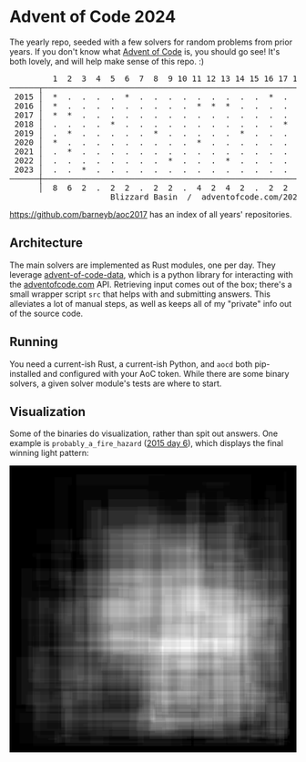 # Advent of Code 2024

The yearly repo, seeded with a few solvers for random problems from prior years.
If you don't know what [Advent of Code](https://adventofcode.com) is, you should
go see! It's both lovely, and will help make sense of this repo. :)

<pre id="current-status">
         1  2  3  4  5  6  7  8  9 10 11 12 13 14 15 16 17 18 19 20 21 22 23 24 25 │   #
──────┬────────────────────────────────────────────────────────────────────────────┼─────
 2015 │  *  .  .  .  .  *  .  .  .  .  .  .  .  .  .  *  .  .  .  .  .  .  .  .  . │   6
 2016 │  *  .  .  .  .  .  .  .  .  .  *  *  *  .  .  .  .  .  *  .  .  .  .  .  . │  10
 2017 │  *  *  .  .  .  .  .  .  .  .  .  .  .  .  .  .  .  .  .  .  .  .  *  .  . │   6
 2018 │  .  .  .  .  *  .  .  .  .  .  .  .  .  .  .  .  *  .  .  .  .  .  .  .  . │   4
 2019 │  .  *  .  .  .  .  .  *  .  .  .  .  .  *  .  .  .  .  .  .  .  .  .  .  . │   6
 2020 │  *  .  .  .  .  .  .  .  .  .  *  .  .  .  .  .  .  *  .  .  .  *  .  .  . │   8
 2021 │  .  *  .  .  .  .  .  .  .  .  .  .  .  .  .  .  .  .  .  .  .  .  .  .  . │   2
 2022 │  .  .  .  .  .  .  .  .  *  .  .  .  *  .  .  .  .  .  .  *  .  .  .  ?  . │   6
 2023 │  .  .  *  .  .  .  .  .  .  .  .  .  .  .  .  .  .  .  .  .  .  .  .  .  . │   2
──────┼────────────────────────────────────────────────────────────────────────────┼─────
      │  8  6  2  .  2  2  .  2  2  .  4  2  4  2  .  2  2  2  2  2  .  2  2  .  . │  50
                     Blizzard Basin  /  adventofcode.com/2022/day/24                     
</pre>

https://github.com/barneyb/aoc2017 has an index of all years' repositories.

## Architecture

The main solvers are implemented as Rust modules, one per day. They leverage
[advent-of-code-data](https://github.com/wimglenn/advent-of-code-data), which
is a python library for interacting with the [adventofcode.com](https://adventofcode.com)
API. Retrieving input comes out of the box; there's a small wrapper script `src`
that helps with and submitting answers. This alleviates a lot of manual steps,
as well as keeps all of my "private" info out of the source code.

## Running

You need a current-ish Rust, a current-ish Python, and `aocd` both pip-installed
and configured with your AoC token. While there are some binary solvers, a given
solver module's tests are where to start.

## Visualization

Some of the binaries do visualization, rather than spit out answers. One example
is `probably_a_fire_hazard` ([2015 day 6](https://adventofcode.com/2015/day/6)),
which displays the final winning light pattern:

![Probably a Fire Hazard](viz/probably_a_fire_hazard.png)
